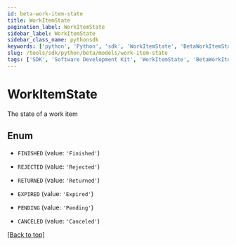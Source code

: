 ```yaml
---
id: beta-work-item-state
title: WorkItemState
pagination_label: WorkItemState
sidebar_label: WorkItemState
sidebar_class_name: pythonsdk
keywords: ['python', 'Python', 'sdk', 'WorkItemState', 'BetaWorkItemState'] 
slug: /tools/sdk/python/beta/models/work-item-state
tags: ['SDK', 'Software Development Kit', 'WorkItemState', 'BetaWorkItemState']
---
```


# WorkItemState

The state of a work item

## Enum

* `FINISHED` (value: `'Finished'`)

* `REJECTED` (value: `'Rejected'`)

* `RETURNED` (value: `'Returned'`)

* `EXPIRED` (value: `'Expired'`)

* `PENDING` (value: `'Pending'`)

* `CANCELED` (value: `'Canceled'`)

[[Back to top]](#) 

